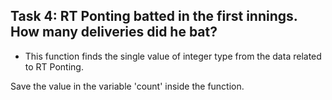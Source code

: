## Task 4: RT Ponting batted in the first innings. How many deliveries did he bat?

* This function finds the single value of integer type from the data related to RT Ponting.

Save the value in the variable 'count' inside the function.
